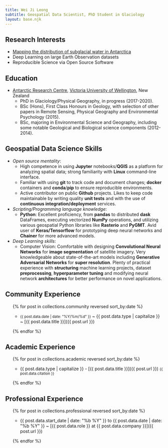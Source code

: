 ```yaml
---
title: Wei Ji Leong
subtitle: Geospatial Data Scientist, PhD Student in Glaciology
layout: base.njk
---
```


## Research Interests

* [Mapping the distribution of subglacial water in Antarctica](https://www.wgtn.ac.nz/antarctic/study/profiles/wei-ji-leong)
* Deep Learning on large Earth Observation datasets
* Reproducible Science via Open Source Software

## Education

- [Antarctic Research Centre](https://www.wgtn.ac.nz/antarctic), [Victoria University of Wellington](https://www.wgtn.ac.nz), New Zealand
  * PhD in Glaciology/Physical Geography, in progress (2017-2020).
  * BSc (Hons), First Class Honours in Geology, with selection of other papers in Remote Sensing, Physical Geography and Environmental Psychology (2015).
  * BSc, majoring in Environmental Science and Geography, including some notable Geological and Biological science components (2012-2014).

## Geospatial Data Science Skills

- *Open source mentality*:
  * High competence in using **Jupyter** notebooks/**QGIS** as a platform for analyzing spatial data; strong familiarity with **Linux** command-line interface.
  * Familiar with using **git** to track code and document changes; **docker** containers and **conda**/**pip** to ensure reproducible environments.
  * Active contributor on public **Github** projects. Likes to keep code maintainable by writing quality **unit tests** and with the use of **continuous integration/deployment** services.
- *Scripting/Programming language knowledge*:
  * **Python**: Excellent proficiency, from **pandas** to distributed **dask** DataFrames, executing vectorized **NumPy** operations, and utilizing various geospatial Python libraries like **Rasterio** and **PyGMT**. Avid user of **Keras/Tensorflow** for prototyping deep neural networks and **Chainer** for more advanced models.
- *Deep Learning skills*:
  * Computer Vision: Comfortable with designing **Convolutional Neural Networks** for **image segmentation** of satellite imagery. Very knowledgeable about state-of-the-art models including **Generative Adversarial Networks** for **super resolution**. Plenty of practical experience with **structuring** machine learning projects, dataset **preprocessing**, **hyperparameter tuning** and modifying neural network **architectures** for better performance on novel applications.

## Community Experience

<ul>
{% for post in collections.community reversed sort_by:date %}

- <time><small>{{ post.data.date | date: "%Y/%m/%d" }}</small></time> ~ {{ post.data.type | capitalize }} ~ [{{ post.data.title }}]({{ post.url }})

{% endfor %}
</ul>

## Academic Experience

<ul>
{% for post in collections.academic reversed sort_by:date %}

- {{ post.data.type | capitalize }} - [{{ post.data.title }}]({{ post.url }})
  <small>{{ post.data.citation }}</small>

{% endfor %}
</ul>

## Professional Experience

<ul>
{% for post in collections.professional reversed sort_by:date %}

- <time>{{ post.data.start_date | date: "%b %Y" }}</time> to <time>{{ post.data.date | date: "%b %Y" }}</time> ~ [{{ post.data.role }} at {{ post.data.company }}]({{ post.url }})

{% endfor %}
</ul>
